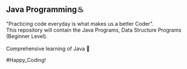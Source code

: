## Java Programming♨

"Practicing code everyday is what makes us a better Coder". <br>
This repository will contain the Java Programs, Data Structure Programs (Beginner Level).
<br>
<br>
Comprehensive learning of Java 🚀

#Happy_Coding!
